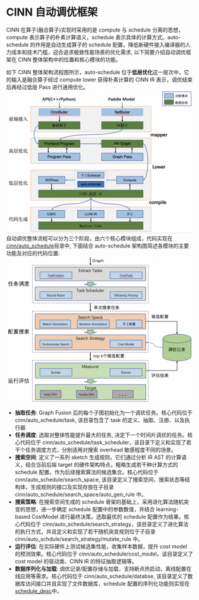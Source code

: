 # CINN 自动调优框架
  CINN 在算子(融合算子)实现时采用的是 compute 与 schedule 分离的思想，compute 表示算子的朴素计算语义，schedule 表示具体的计算方式。auto-schedule 的作用是自动生成算子的 schedule 配置，降低新硬件接入编译器的人力成本和技术门槛，迎合追求极致性能场景的优化需求, 以下简要介绍自动调优框架在 CINN 整体架构中的位置和核心模块的功能。

  如下 CINN 整体架构流程图所示，auto-schedule 位于**低层优化**这一层次中，它的输入是融合算子经过 compute lower 获得朴素计算的 CINN IR 表示，调优结束后再经过低层 Pass 进行通用优化。
  ![auto-schedule 在 CINN 架构中的位置](https://github.com/PaddlePaddle/docs/blob/develop/docs/guides/cinn/958505cf593b1d19f4767f066.png)
  自动调优整体流程可以分为三个阶段，由六个核心模块组成，代码实现在[cinn/auto_schedule](https://github.com/PaddlePaddle/CINN/tree/develop/cinn/auto_schedule)目录中, 下面结合 auto-schedule 架构图简述各模块的主要功能及对应的代码位置:
  ![auto-schedule 架构图](https://github.com/PaddlePaddle/docs/blob/develop/docs/guides/cinn/b26bbd557e1ae09f6d4a62957.png)
  - **抽取任务**: Graph Fusion 后的每个子图初始化为一个调优任务。核心代码位于 cinn/auto_schedule/task, 该目录包含了 task 的定义、抽取、注册、以及执行器
  - **任务调度**: 选取对整体性能提升最大的任务, 决定下一个时间片调优的任务。核心代码位于 cinn/auto_schedule/task_scheduler，该目录下定义和实现了若干个任务调度方式，分别适用对搜索 overhead 敏感程度不同的场景。
  - **搜索空间**: 定义了一系列 sketch 生成规则，它们通过分析 IR AST 的计算语义，结合当前后端 target 的硬件架构特点，粗略生成若干种计算方式的 schedule 配置，作为后续搜索算法的候选集合。核心代码位于 cinn/auto_schedule/search_space, 该目录定义了搜索空间、搜索状态等结构体，生成规则的接口及实现存放在子目录 cinn/auto_schedule/search_space/auto_gen_rule 中。
  - **搜索策略**: 在搜索空间生成的 schedule 骨架的基础上，采用进化算法随机突变的思想，进一步确定 schedule 配置中的参数数值，并结合 learning-based CostModel 进行最终决策，选取最优的 schedule 配置作为结果。核心代码位于 cinn/auto_schedule/search_strategy，该目录定义了进化算法的执行方式，并且定义和实现了若干随机突变规则位于子目录 cinn/auto_schdule/search_strategy/mutate_rule 中。
  - **运行评估**: 在实际硬件上测试候选集性能，收集样本数据，提升 cost model 的预测效果。核心代码位于 cinn/auto_schedule/cost_model，该目录定义了 cost model 的驱动类、CINN IR 的特征抽取逻辑等。
  - **数据序列化与加载**: 调优记录/配置存储与加载，支持断点热启动，离线配置在线应用等需求。核心代码位于 cinn/auto_schedule/databse, 该目录定义了数据库访问接口并且实现了文件数据库，schedule 配置的序列化功能则实现在[schedule_desc](https://github.com/PaddlePaddle/CINN/blob/develop/cinn/ir/schedule_desc.h)中。
